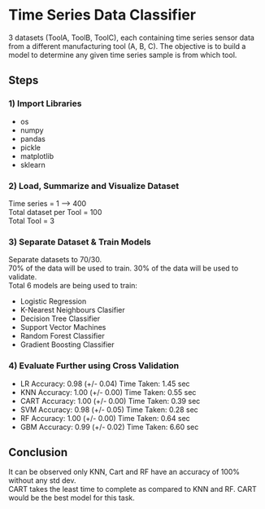 # Time Series Data Classifier
3 datasets (ToolA, ToolB, ToolC), each containing time series sensor data from a different manufacturing tool (A, B, C). 
The objective is to build a model to determine any given time series sample is from which tool. 

## Steps
### 1) Import Libraries
- os
- numpy
- pandas
- pickle
- matplotlib
- sklearn

### 2) Load, Summarize and Visualize Dataset
Time series = 1 --> 400  
Total dataset per Tool = 100  
Total Tool = 3  

### 3) Separate Dataset & Train Models
Separate datasets to 70/30.  
70% of the data will be used to train. 30% of the data will be used to validate.  
Total 6 models are being used to train:  
- Logistic Regression
- K-Nearest Neighbours Clasifier
- Decision Tree Classifier
- Support Vector Machines
- Random Forest Classifier
- Gradient Boosting Classifier

### 4) Evaluate Further using Cross Validation
- LR Accuracy: 0.98 (+/- 0.04) 	Time Taken: 1.45 sec  
- KNN Accuracy: 1.00 (+/- 0.00) 	Time Taken: 0.55 sec  
- CART Accuracy: 1.00 (+/- 0.00) 	Time Taken: 0.39 sec  
- SVM Accuracy: 0.98 (+/- 0.05) 	Time Taken: 0.28 sec  
- RF Accuracy: 1.00 (+/- 0.00) 	Time Taken: 0.64 sec  
- GBM Accuracy: 0.99 (+/- 0.02) 	Time Taken: 6.60 sec  

## Conclusion
It can be observed only KNN, Cart and RF have an accuracy of 100% without any std dev.  
CART takes the least time to complete as compared to KNN and RF. CART would be the best model for this task.  
